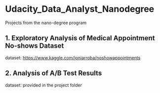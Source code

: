 # Udacity_Data_Analyst_Nanodegree
Projects from the nano-degree program

## 1. **Exploratory Analysis of Medical Appointment No-shows Dataset**

  dataset: https://www.kaggle.com/joniarroba/noshowappointments

## 2. **Analysis of A/B Test Results**
  dataset: provided in the project folder
